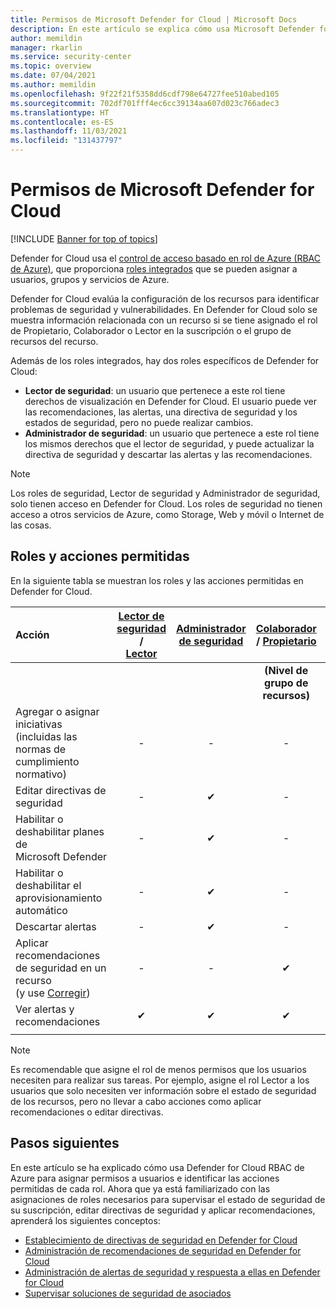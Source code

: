 ```yaml
---
title: Permisos de Microsoft Defender for Cloud | Microsoft Docs
description: En este artículo se explica cómo usa Microsoft Defender for Cloud el control de acceso basado en rol para asignar permisos a los usuarios e identificar las acciones permitidas de cada rol.
author: memildin
manager: rkarlin
ms.service: security-center
ms.topic: overview
ms.date: 07/04/2021
ms.author: memildin
ms.openlocfilehash: 9f22f21f5358dd6cdf798e64727fee510abed105
ms.sourcegitcommit: 702df701fff4ec6cc39134aa607d023c766adec3
ms.translationtype: HT
ms.contentlocale: es-ES
ms.lasthandoff: 11/03/2021
ms.locfileid: "131437797"
---
```

# <a name="permissions-in-microsoft-defender-for-cloud"></a>Permisos de Microsoft Defender for Cloud

[!INCLUDE [Banner for top of topics](./includes/banner.md)]

Defender for Cloud usa el [control de acceso basado en rol de Azure (RBAC de Azure)](../role-based-access-control/role-assignments-portal.md), que proporciona [roles integrados](../role-based-access-control/built-in-roles.md) que se pueden asignar a usuarios, grupos y servicios de Azure.

Defender for Cloud evalúa la configuración de los recursos para identificar problemas de seguridad y vulnerabilidades. En Defender for Cloud solo se muestra información relacionada con un recurso si se tiene asignado el rol de Propietario, Colaborador o Lector en la suscripción o el grupo de recursos del recurso.

Además de los roles integrados, hay dos roles específicos de Defender for Cloud:

* **Lector de seguridad**: un usuario que pertenece a este rol tiene derechos de visualización en Defender for Cloud. El usuario puede ver las recomendaciones, las alertas, una directiva de seguridad y los estados de seguridad, pero no puede realizar cambios.
* **Administrador de seguridad**: un usuario que pertenece a este rol tiene los mismos derechos que el lector de seguridad, y puede actualizar la directiva de seguridad y descartar las alertas y las recomendaciones.

> [!NOTE]
> Los roles de seguridad, Lector de seguridad y Administrador de seguridad, solo tienen acceso en Defender for Cloud. Los roles de seguridad no tienen acceso a otros servicios de Azure, como Storage, Web y móvil o Internet de las cosas.

## <a name="roles-and-allowed-actions"></a>Roles y acciones permitidas

En la siguiente tabla se muestran los roles y las acciones permitidas en Defender for Cloud.

| **Acción**                                                                                                                      | [Lector de seguridad](../role-based-access-control/built-in-roles.md#security-reader) / <br> [Lector](../role-based-access-control/built-in-roles.md#reader) | [Administrador de seguridad](../role-based-access-control/built-in-roles.md#security-admin) | [Colaborador](../role-based-access-control/built-in-roles.md#contributor) / [Propietario](../role-based-access-control/built-in-roles.md#owner)| [Colaborador](../role-based-access-control/built-in-roles.md#contributor)| [Propietario](../role-based-access-control/built-in-roles.md#owner)|
|:----------------------------------------------------------------------------------------------------------------------------|:-----------------------------:|:--------------:|:------------------------------------------------------:|:------------------------:|:------------------:|
||||**(Nivel de grupo de recursos)**|**(Nivel de suscripción)**|**(Nivel de suscripción)**|
| Agregar o asignar iniciativas (incluidas las normas de cumplimiento normativo)                                                         | -                             | -              | -                                                      | -                        | ✔                 |
| Editar directivas de seguridad                                                                                                        | -                             | ✔             | -                                                      | -                        | ✔                 |
| Habilitar o deshabilitar planes de Microsoft Defender                                                                                             | -                             | ✔             | -                                                      | -                        | ✔                 |
| Habilitar o deshabilitar el aprovisionamiento automático                                                                                          | -                             | ✔             | -                                                      | ✔                       | ✔                  |
| Descartar alertas                                                                                                              | -                             | ✔             | -                                                      | ✔                       | ✔                  |
| Aplicar recomendaciones de seguridad en un recurso</br> (y use [Corregir](implement-security-recommendations.md#fix-button)) | -                             | -              | ✔                                                     | ✔                        | ✔                 |
| Ver alertas y recomendaciones                                                                                             | ✔                            | ✔              | ✔                                                     | ✔                        | ✔                 |
||||||

> [!NOTE]
> Es recomendable que asigne el rol de menos permisos que los usuarios necesiten para realizar sus tareas. Por ejemplo, asigne el rol Lector a los usuarios que solo necesiten ver información sobre el estado de seguridad de los recursos, pero no llevar a cabo acciones como aplicar recomendaciones o editar directivas.

## <a name="next-steps"></a>Pasos siguientes
En este artículo se ha explicado cómo usa Defender for Cloud RBAC de Azure para asignar permisos a usuarios e identificar las acciones permitidas de cada rol. Ahora que ya está familiarizado con las asignaciones de roles necesarios para supervisar el estado de seguridad de su suscripción, editar directivas de seguridad y aplicar recomendaciones, aprenderá los siguientes conceptos:

- [Establecimiento de directivas de seguridad en Defender for Cloud](tutorial-security-policy.md)
- [Administración de recomendaciones de seguridad en Defender for Cloud](review-security-recommendations.md)
- [Administración de alertas de seguridad y respuesta a ellas en Defender for Cloud](managing-and-responding-alerts.md)
- [Supervisar soluciones de seguridad de asociados](./partner-integration.md)